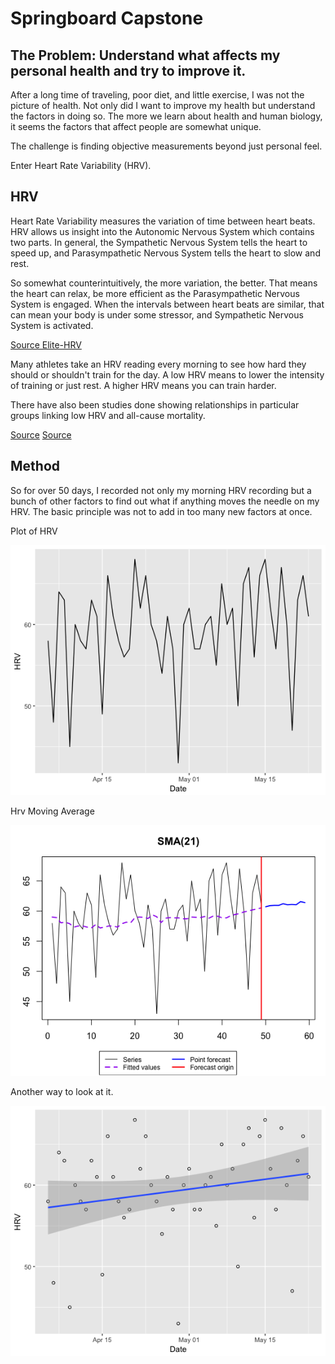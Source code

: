 # Springboard Capstone

## The Problem: Understand what affects my personal health and try to improve it.

After a long time of traveling, poor diet, and little exercise, I was not the picture of health. Not only did I want to improve my health but understand the factors in doing so. The more we learn about health and human biology, it seems the factors that affect people are somewhat unique. 

The challenge is finding objective measurements beyond just personal feel.

Enter Heart Rate Variability (HRV).

## HRV

Heart Rate Variability measures the variation of time between heart beats. HRV allows us insight into the Autonomic Nervous System which contains two parts. In general, the Sympathetic Nervous System tells the heart to speed up, and Parasympathetic Nervous System tells the heart to slow and rest.

So somewhat counterintuitively, the more variation, the better. That means the heart can relax, be more efficient as the Parasympathetic Nervous System is engaged. When the intervals between heart beats are similar, that can mean your body is under some stressor, and Sympathetic Nervous System is activated. 

[Source Elite-HRV](https://elitehrv.com/what-is-heart-rate-variability)

Many athletes take an HRV reading every morning to see how hard they should or shouldn't train for the day. A low HRV means to lower the intensity of training or just rest. A higher HRV means you can train harder.

There have also been studies done showing relationships in particular groups linking low HRV and all-cause mortality. 

[Source](https://www.ncbi.nlm.nih.gov/pubmed/20844904)
[Source](http://www.tandfonline.com/doi/pdf/10.1080/22201181.2016.1202605)

## Method

So for over 50 days, I recorded not only my morning HRV recording but a bunch of other factors to find out what if anything moves the needle on my HRV. The basic principle was not to add in too many new factors at once.

Plot of HRV

![HRV](https://github.com/Jbot29/springboard-exercises/blob/master/capstone/hrv_date.png)


Hrv Moving Average

![Moving Average](https://github.com/Jbot29/springboard-exercises/blob/master/capstone/hrv_moving_average.png)


Another way to look at it.

![Plot with lm](https://github.com/Jbot29/springboard-exercises/blob/master/capstone/hrv_data_lm.png)